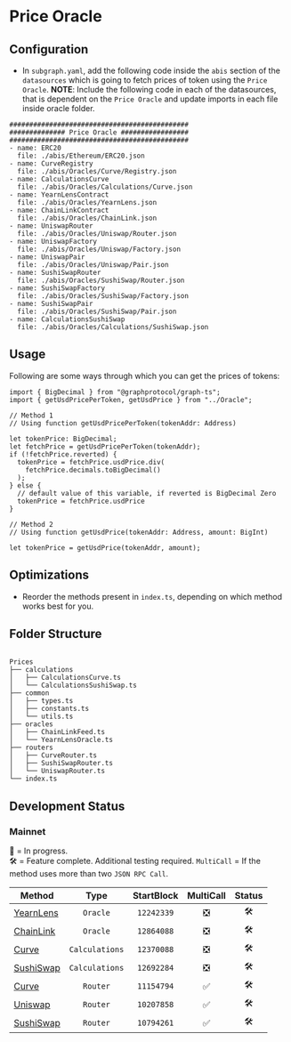 # Price Oracle

## Configuration

- In `subgraph.yaml`, add the following code inside the `abis` section of the `datasources` which is going to fetch prices of token using the `Price Oracle`.
  **NOTE**: Include the following code in each of the datasources, that is dependent on the `Price Oracle` and update imports in each file inside oracle folder.

```
#############################################
############## Price Oracle #################
#############################################
- name: ERC20
  file: ./abis/Ethereum/ERC20.json
- name: CurveRegistry
  file: ./abis/Oracles/Curve/Registry.json
- name: CalculationsCurve
  file: ./abis/Oracles/Calculations/Curve.json
- name: YearnLensContract
  file: ./abis/Oracles/YearnLens.json
- name: ChainLinkContract
  file: ./abis/Oracles/ChainLink.json
- name: UniswapRouter
  file: ./abis/Oracles/Uniswap/Router.json
- name: UniswapFactory
  file: ./abis/Oracles/Uniswap/Factory.json
- name: UniswapPair
  file: ./abis/Oracles/Uniswap/Pair.json
- name: SushiSwapRouter
  file: ./abis/Oracles/SushiSwap/Router.json
- name: SushiSwapFactory
  file: ./abis/Oracles/SushiSwap/Factory.json
- name: SushiSwapPair
  file: ./abis/Oracles/SushiSwap/Pair.json
- name: CalculationsSushiSwap
  file: ./abis/Oracles/Calculations/SushiSwap.json
```

## Usage

Following are some ways through which you can get the prices of tokens:

```
import { BigDecimal } from "@graphprotocol/graph-ts";
import { getUsdPricePerToken, getUsdPrice } from "../Oracle";

// Method 1
// Using function getUsdPricePerToken(tokenAddr: Address)

let tokenPrice: BigDecimal;
let fetchPrice = getUsdPricePerToken(tokenAddr);
if (!fetchPrice.reverted) {
  tokenPrice = fetchPrice.usdPrice.div(
    fetchPrice.decimals.toBigDecimal()
  );
} else {
  // default value of this variable, if reverted is BigDecimal Zero
  tokenPrice = fetchPrice.usdPrice
}

// Method 2
// Using function getUsdPrice(tokenAddr: Address, amount: BigInt)

let tokenPrice = getUsdPrice(tokenAddr, amount);
```

## Optimizations

- Reorder the methods present in `index.ts`, depending on which method works best for you.

## Folder Structure

```

Prices
├── calculations
│   ├── CalculationsCurve.ts
│   └── CalculationsSushiSwap.ts
├── common
│   ├── types.ts
│   ├── constants.ts
│   └── utils.ts
├── oracles
│   ├── ChainLinkFeed.ts
│   └── YearnLensOracle.ts
├── routers
│   ├── CurveRouter.ts
│   ├── SushiSwapRouter.ts
│   └── UniswapRouter.ts
└── index.ts
```

## Development Status

### Mainnet

🔨 = In progress.  
🛠 = Feature complete. Additional testing required.
`MultiCall` = If the method uses more than two `JSON RPC Call`.

| Method                                                                               |      Type      | StartBlock | MultiCall | Status |
| ------------------------------------------------------------------------------------ | :------------: | :--------: | :-------: | :----: |
| [YearnLens](https://etherscan.io/address/0x83d95e0d5f402511db06817aff3f9ea88224b030) |    `Oracle`    | `12242339` |    ❎     |   🛠    |
| [ChainLink](https://etherscan.io/address/0x47Fb2585D2C56Fe188D0E6ec628a38b74fCeeeDf) |    `Oracle`    | `12864088` |    ❎     |   🛠    |
| [Curve](https://etherscan.io/address/0x25BF7b72815476Dd515044F9650Bf79bAd0Df655)     | `Calculations` | `12370088` |    ❎     |   🛠    |
| [SushiSwap](https://etherscan.io/address/0x8263e161A855B644f582d9C164C66aABEe53f927) | `Calculations` | `12692284` |    ❎     |   🛠    |
| [Curve](https://etherscan.io/address/0x7D86446dDb609eD0F5f8684AcF30380a356b2B4c)     |    `Router`    | `11154794` |    ✅     |   🛠    |
| [Uniswap](https://etherscan.io/address/0x7a250d5630B4cF539739dF2C5dAcb4c659F2488D)   |    `Router`    | `10207858` |    ✅     |   🛠    |
| [SushiSwap](https://etherscan.io/address/0xd9e1cE17f2641f24aE83637ab66a2cca9C378B9F) |    `Router`    | `10794261` |    ✅     |   🛠    |
